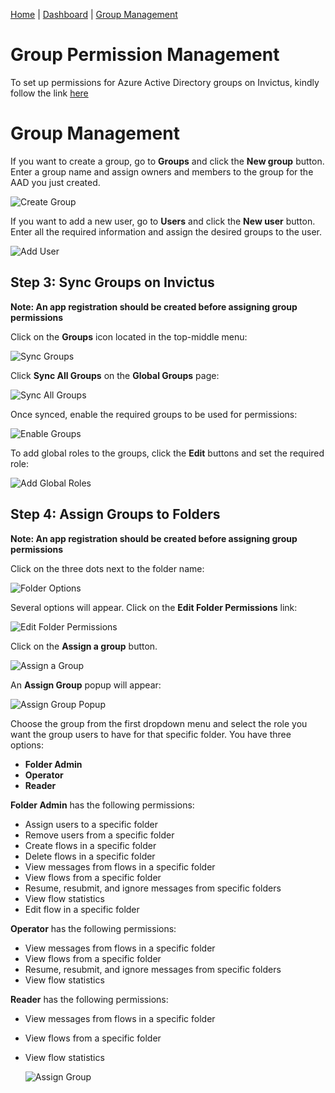 [Home](../README.md) | [Dashboard](dashboard.md) | [Group Management](groupmanagement.md)

# Group Permission Management

To set up permissions for Azure Active Directory groups on Invictus, kindly follow the link [here](azureADSetup.md)

# Group Management

If you want to create a group, go to **Groups** and click the **New group** button. Enter a group name and assign owners and members to the group for the AAD you just created.

   ![Create Group](../images/dashboard/aad_12.JPG)

If you want to add a new user, go to **Users** and click the **New user** button. Enter all the required information and assign the desired groups to the user.

   ![Add User](../images/dashboard/aad_13.JPG)

## Step 3: Sync Groups on Invictus

**Note: An app registration should be created before assigning group permissions**

Click on the **Groups** icon located in the top-middle menu:

   ![Sync Groups](../images/dashboard/Groups/groupman_1.jpg)

Click **Sync All Groups** on the **Global Groups** page:

   ![Sync All Groups](../images/dashboard/Groups/groupman_2.jpg)

Once synced, enable the required groups to be used for permissions:

   ![Enable Groups](../images/dashboard/Groups/groupman_3.jpg)
 
To add global roles to the groups, click the **Edit** buttons and set the required role:

   ![Add Global Roles](../images/dashboard/Groups/groupman_4.jpg)

## Step 4: Assign Groups to Folders

**Note: An app registration should be created before assigning group permissions**

Click on the three dots next to the folder name:

   ![Folder Options](../images/dashboard/Groups/groupman_5.jpg)

Several options will appear. Click on the **Edit Folder Permissions** link:

   ![Edit Folder Permissions](../images/dashboard/Groups/groupman_6.jpg)

Click on the **Assign a group** button.

   ![Assign a Group](../images/dashboard/Groups/groupman_7.jpg)

An **Assign Group** popup will appear:

   ![Assign Group Popup](../images/dashboard/Groups/groupman_8.jpg)

Choose the group from the first dropdown menu and select the role you want the group users to have for that specific folder. You have three options:

- **Folder Admin**
- **Operator**
- **Reader**

**Folder Admin** has the following permissions:
- Assign users to a specific folder
- Remove users from a specific folder
- Create flows in a specific folder
- Delete flows in a specific folder
- View messages from flows in a specific folder
- View flows from a specific folder
- Resume, resubmit, and ignore messages from specific folders
- View flow statistics
- Edit flow in a specific folder

**Operator** has the following permissions:
- View messages from flows in a specific folder
- View flows from a specific folder
- Resume, resubmit, and ignore messages from specific folders
- View flow statistics

**Reader** has the following permissions:
- View messages from flows in a specific folder
- View flows from a specific folder
- View flow statistics

   ![Assign Group](../images/dashboard/Groups/groupman_9.jpg)
```